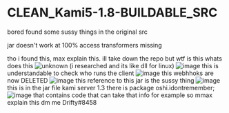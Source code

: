 # CLEAN_Kami5-1.8-BUILDABLE_SRC
bored found some sussy things in the original src

jar doesn't work at 100% access transformers missing

tho i found this, max explain this. ill take down the repo but wtf is this
whats does this ![unknown](https://user-images.githubusercontent.com/58635278/140938060-eee02959-a9eb-41f2-a196-8dabc023eb1b.png) (i researched and its like dll for linux)
![image](https://user-images.githubusercontent.com/58635278/140938160-42bee3c6-26e3-475e-b21d-3eb8e2f0318a.png)
this is understandable to check who runs the client
![image](https://user-images.githubusercontent.com/58635278/140938271-397962f2-61be-477e-afcb-02f4a8cbac25.png)
this webhhoks are now DELETED
![image](https://user-images.githubusercontent.com/58635278/140938379-91c45d80-a6ab-464a-bb2f-93934e7ba815.png)
this reference to this jar is the sussy thing
![image](https://user-images.githubusercontent.com/58635278/140938461-b583fec0-b62b-44d9-a965-ce317b304cef.png)
this is in the jar file kami server 1.3 there is package oshi.idontremember;
![image](https://user-images.githubusercontent.com/58635278/140938682-829df97f-fb2b-446c-9ff7-fe90a0db98bc.png)
that contains code that can take that info for example
so mmax explain this dm me Drifty#8458
